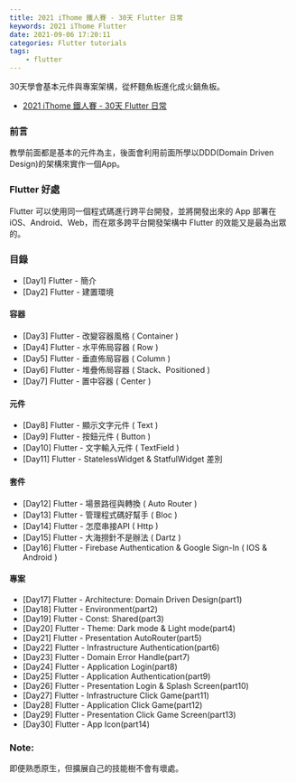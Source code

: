 ```yaml
---
title: 2021 iThome 鐵人賽 - 30天 Flutter 日常
keywords: 2021 iThome Flutter
date: 2021-09-06 17:20:11
categories: Flutter tutorials
tags:
    - flutter
---
```

30天學會基本元件與專案架構，從杯麵魚板進化成火鍋魚板。

- [2021 iThome 鐵人賽 - 30天 Flutter 日常](https://ithelp.ithome.com.tw/articles/10258878)


<!-- more -->

### 前言
教學前面都是基本的元件為主，後面會利用前面所學以DDD(Domain Driven Design)的架構來實作一個App。

### Flutter 好處
Flutter 可以使用同一個程式碼進行跨平台開發，並將開發出來的 App 部署在 iOS、Android、Web，而在眾多跨平台開發架構中 Flutter 的效能又是最為出眾的。

### 目錄
- [Day1] Flutter - 簡介
- [Day2] Flutter - 建置環境

#### 容器
- [Day3] Flutter - 改變容器風格 ( Container )
- [Day4] Flutter - 水平佈局容器 ( Row )
- [Day5] Flutter - 垂直佈局容器 ( Column )
- [Day6] Flutter - 堆疊佈局容器 ( Stack、Positioned )
- [Day7] Flutter - 置中容器 ( Center )

#### 元件
- [Day8] Flutter - 顯示文字元件 ( Text )
- [Day9] Flutter - 按鈕元件 ( Button )
- [Day10] Flutter - 文字輸入元件 ( TextField )
- [Day11] Flutter - StatelessWidget & StatfulWidget 差別

#### 套件
- [Day12] Flutter - 場景路徑與轉換 ( Auto Router )
- [Day13] Flutter - 管理程式碼好幫手 ( Bloc )
- [Day14] Flutter - 怎麼串接API ( Http )
- [Day15] Flutter - 大海撈針不是辦法 ( Dartz )
- [Day16] Flutter - Firebase Authentication & Google Sign-In ( IOS & Android )

#### 專案
- [Day17] Flutter - Architecture: Domain Driven Design(part1)
- [Day18] Flutter - Environment(part2)
- [Day19] Flutter - Const: Shared(part3)
- [Day20] Flutter - Theme: Dark mode & Light mode(part4)
- [Day21] Flutter - Presentation AutoRouter(part5)
- [Day22] Flutter - Infrastructure Authentication(part6)
- [Day23] Flutter - Domain Error Handle(part7)
- [Day24] Flutter - Application Login(part8)
- [Day25] Flutter - Application Authentication(part9)
- [Day26] Flutter - Presentation Login & Splash Screen(part10)
- [Day27] Flutter - Infrastructure Click Game(part11)
- [Day28] Flutter - Application Click Game(part12)
- [Day29] Flutter - Presentation Click Game Screen(part13)
- [Day30] Flutter - App Icon(part14)

### Note:
即便熟悉原生，但擴展自己的技能樹不會有壞處。